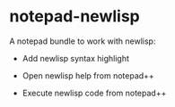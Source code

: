 # notepad-newlisp

A notepad bundle to work with newlisp:

  - Add newlisp syntax highlight

  - Open newlisp help from notepad++

  - Execute newlisp code from notepad++
